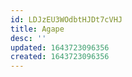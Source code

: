 ```yaml
---
id: LDJzEU3WOdbtHJDt7cVHJ
title: Agape
desc: ''
updated: 1643723096356
created: 1643723096356
---
```


